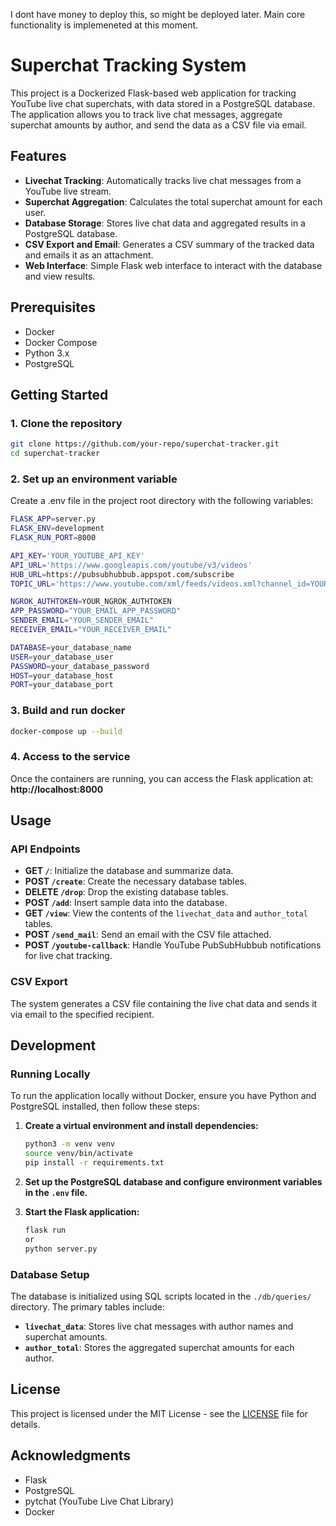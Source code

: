 I dont have money to deploy this, so might be deployed later.
Main core functionality is implemeneted at this moment.
# Superchat Tracking System

This project is a Dockerized Flask-based web application for tracking YouTube live chat superchats, with data stored in a PostgreSQL database. The application allows you to track live chat messages, aggregate superchat amounts by author, and send the data as a CSV file via email.

## Features

- **Livechat Tracking**: Automatically tracks live chat messages from a YouTube live stream.
- **Superchat Aggregation**: Calculates the total superchat amount for each user.
- **Database Storage**: Stores live chat data and aggregated results in a PostgreSQL database.
- **CSV Export and Email**: Generates a CSV summary of the tracked data and emails it as an attachment.
- **Web Interface**: Simple Flask web interface to interact with the database and view results.

## Prerequisites

- Docker
- Docker Compose
- Python 3.x
- PostgreSQL

## Getting Started

### 1. Clone the repository

```bash
git clone https://github.com/your-repo/superchat-tracker.git
cd superchat-tracker
```

### 2. Set up an environment variable

Create a .env file in the project root directory with the following variables:

```bash
FLASK_APP=server.py
FLASK_ENV=development
FLASK_RUN_PORT=8000

API_KEY='YOUR_YOUTUBE_API_KEY'
API_URL='https://www.googleapis.com/youtube/v3/videos'
HUB_URL=https://pubsubhubbub.appspot.com/subscribe
TOPIC_URL='https://www.youtube.com/xml/feeds/videos.xml?channel_id=YOUR_FAVORITE_CHANNEL_ID'

NGROK_AUTHTOKEN=YOUR_NGROK_AUTHTOKEN
APP_PASSWORD="YOUR_EMAIL_APP_PASSWORD"
SENDER_EMAIL="YOUR_SENDER_EMAIL"
RECEIVER_EMAIL="YOUR_RECEIVER_EMAIL"

DATABASE=your_database_name
USER=your_database_user
PASSWORD=your_database_password
HOST=your_database_host
PORT=your_database_port
```

### 3. Build and run docker

```bash
docker-compose up --build
```

### 4. Access to the service
Once the containers are running, you can access the Flask application at: __http://localhost:8000__

## Usage

### API Endpoints

- **GET `/`**: Initialize the database and summarize data.
- **POST `/create`**: Create the necessary database tables.
- **DELETE `/drop`**: Drop the existing database tables.
- **POST `/add`**: Insert sample data into the database.
- **GET `/view`**: View the contents of the `livechat_data` and `author_total` tables.
- **POST `/send_mail`**: Send an email with the CSV file attached.
- **POST `/youtube-callback`**: Handle YouTube PubSubHubbub notifications for live chat tracking.

### CSV Export

The system generates a CSV file containing the live chat data and sends it via email to the specified recipient.

## Development

### Running Locally

To run the application locally without Docker, ensure you have Python and PostgreSQL installed, then follow these steps:

1. **Create a virtual environment and install dependencies:**

    ```bash
    python3 -m venv venv
    source venv/bin/activate
    pip install -r requirements.txt
    ```

2. **Set up the PostgreSQL database and configure environment variables in the `.env` file.**

3. **Start the Flask application:**

    ```bash
    flask run
    or
    python server.py
    ```

### Database Setup

The database is initialized using SQL scripts located in the `./db/queries/` directory. The primary tables include:

- **`livechat_data`**: Stores live chat messages with author names and superchat amounts.
- **`author_total`**: Stores the aggregated superchat amounts for each author.

## License

This project is licensed under the MIT License - see the [LICENSE](LICENSE) file for details.

## Acknowledgments

- Flask
- PostgreSQL
- pytchat (YouTube Live Chat Library)
- Docker
